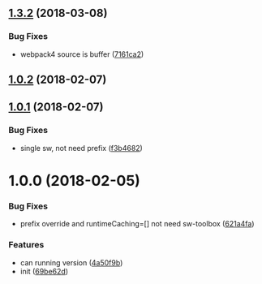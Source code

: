 <a name="1.3.2"></a>
## [1.3.2](https://github.com/hubcarl/service-worker-precache-webpack-plugin/compare/1.3.1...1.3.2) (2018-03-08)


### Bug Fixes

* webpack4 source is buffer ([7161ca2](https://github.com/hubcarl/service-worker-precache-webpack-plugin/commit/7161ca2))



<a name="1.0.2"></a>
## [1.0.2](https://github.com/hubcarl/service-worker-precache-webpack-plugin/compare/1.0.1...1.0.2) (2018-02-07)



<a name="1.0.1"></a>
## [1.0.1](https://github.com/hubcarl/service-worker-precache-webpack-plugin/compare/1.0.0...1.0.1) (2018-02-07)


### Bug Fixes

* single sw, not need prefix ([f3b4682](https://github.com/hubcarl/service-worker-precache-webpack-plugin/commit/f3b4682))



<a name="1.0.0"></a>
# 1.0.0 (2018-02-05)


### Bug Fixes

* prefix override and runtimeCaching=[] not need sw-toolbox ([621a4fa](https://github.com/hubcarl/service-worker-precache-webpack-plugin/commit/621a4fa))


### Features

* can running version ([4a50f9b](https://github.com/hubcarl/service-worker-precache-webpack-plugin/commit/4a50f9b))
* init ([69be62d](https://github.com/hubcarl/service-worker-precache-webpack-plugin/commit/69be62d))



